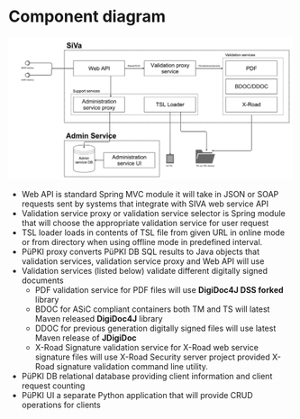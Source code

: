 # Component diagram

![SiVa component diagram](/img/siva/siva_module_diagram.png)

* Web API is standard Spring MVC module it will take in JSON or SOAP requests sent by
  systems that integrate with SIVA web service API
* Validation service proxy or validation service selector is Spring module that will choose
  the appropriate validation service for user request
* TSL loader loads in contents of TSL file from given URL in online mode or from directory when
  using offline mode in predefined interval.
* PüPKI proxy converts PüPKI DB SQL results to Java objects that validation services,
  validation service proxy and Web API will use
* Validation services (listed below) validate different digitally signed documents
     * PDF validation service for PDF files will use **DigiDoc4J DSS forked** library
     * BDOC for ASiC compliant containers both TM and TS will latest Maven released **DigiDoc4J** library
     * DDOC for previous generation digitally signed files will use latest Maven release of **JDigiDoc**
     * X-Road Signature validation service for X-Road web service signature files will use X-Road Security server project
       provided X-Road signature validation command line utility.
* PüPKI DB relational database providing client information and client request counting
* PüPKI UI a separate Python application that will provide CRUD operations for clients

